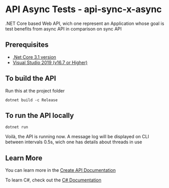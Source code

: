﻿# API Async Tests - api-sync-x-async
.NET Core based Web API, wich one represent an Application whose goal is test benefits from async API in comparison on sync API

## Prerequisites
* [.Net Core 3.1 version](https://dotnet.microsoft.com/download/dotnet/3.1)
* [Visual Studio 2019 (v16.7 or Higher)](https://visualstudio.microsoft.com/pt-br/downloads/)

## To build the API
Run this at the project folder
```
dotnet build -c Release
```

## To run the API locally
```
dotnet run
```

Voilà, the API is running now.
A message log will be displayed on CLI between intervals 0.5s, wich one has details about threads in use 

## Learn More
You can learn more in the [Create API Documentation](https://docs.microsoft.com/pt-br/visualstudio/get-started/csharp/tutorial-console?view=vs-2022)

To learn C#, check out the [C# Documentation](https://docs.microsoft.com/pt-br/dotnet/csharp/)